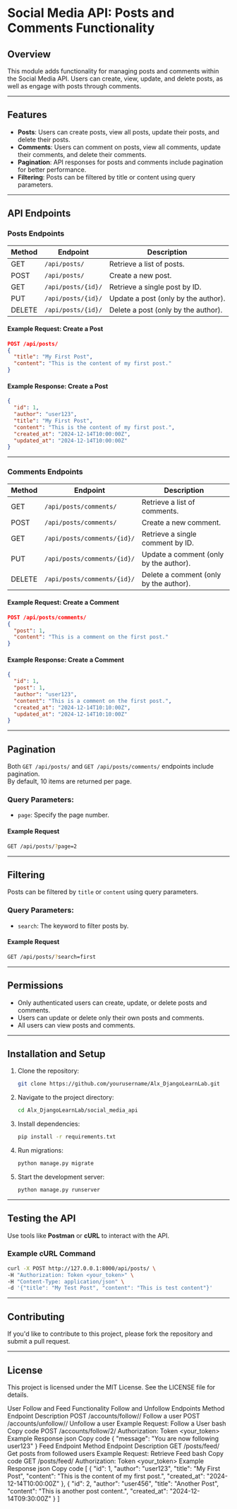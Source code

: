 # Social Media API: Posts and Comments Functionality

## Overview
This module adds functionality for managing posts and comments within the Social Media API. Users can create, view, update, and delete posts, as well as engage with posts through comments.

---

## Features
- **Posts**: Users can create posts, view all posts, update their posts, and delete their posts.
- **Comments**: Users can comment on posts, view all comments, update their comments, and delete their comments.
- **Pagination**: API responses for posts and comments include pagination for better performance.
- **Filtering**: Posts can be filtered by title or content using query parameters.

---

## API Endpoints

### Posts Endpoints
| Method | Endpoint         | Description                          |
|--------|------------------|--------------------------------------|
| GET    | `/api/posts/`    | Retrieve a list of posts.           |
| POST   | `/api/posts/`    | Create a new post.                  |
| GET    | `/api/posts/{id}/` | Retrieve a single post by ID.      |
| PUT    | `/api/posts/{id}/` | Update a post (only by the author).|
| DELETE | `/api/posts/{id}/` | Delete a post (only by the author).|

#### Example Request: Create a Post
```json
POST /api/posts/
{
  "title": "My First Post",
  "content": "This is the content of my first post."
}
```

#### Example Response: Create a Post
```json
{
  "id": 1,
  "author": "user123",
  "title": "My First Post",
  "content": "This is the content of my first post.",
  "created_at": "2024-12-14T10:00:00Z",
  "updated_at": "2024-12-14T10:00:00Z"
}
```

---

### Comments Endpoints
| Method | Endpoint             | Description                              |
|--------|----------------------|------------------------------------------|
| GET    | `/api/posts/comments/` | Retrieve a list of comments.            |
| POST   | `/api/posts/comments/` | Create a new comment.                   |
| GET    | `/api/posts/comments/{id}/` | Retrieve a single comment by ID.     |
| PUT    | `/api/posts/comments/{id}/` | Update a comment (only by the author).|
| DELETE | `/api/posts/comments/{id}/` | Delete a comment (only by the author).|

#### Example Request: Create a Comment
```json
POST /api/posts/comments/
{
  "post": 1,
  "content": "This is a comment on the first post."
}
```

#### Example Response: Create a Comment
```json
{
  "id": 1,
  "post": 1,
  "author": "user123",
  "content": "This is a comment on the first post.",
  "created_at": "2024-12-14T10:10:00Z",
  "updated_at": "2024-12-14T10:10:00Z"
}
```

---

## Pagination
Both `GET /api/posts/` and `GET /api/posts/comments/` endpoints include pagination.  
By default, 10 items are returned per page. 

### Query Parameters:
- `page`: Specify the page number.

#### Example Request
```bash
GET /api/posts/?page=2
```

---

## Filtering
Posts can be filtered by `title` or `content` using query parameters.

### Query Parameters:
- `search`: The keyword to filter posts by.

#### Example Request
```bash
GET /api/posts/?search=first
```

---

## Permissions
- Only authenticated users can create, update, or delete posts and comments.
- Users can update or delete only their own posts and comments.
- All users can view posts and comments.

---

## Installation and Setup
1. Clone the repository:
   ```bash
   git clone https://github.com/yourusername/Alx_DjangoLearnLab.git
   ```
2. Navigate to the project directory:
   ```bash
   cd Alx_DjangoLearnLab/social_media_api
   ```
3. Install dependencies:
   ```bash
   pip install -r requirements.txt
   ```
4. Run migrations:
   ```bash
   python manage.py migrate
   ```
5. Start the development server:
   ```bash
   python manage.py runserver
   ```

---

## Testing the API
Use tools like **Postman** or **cURL** to interact with the API.

### Example cURL Command
```bash
curl -X POST http://127.0.0.1:8000/api/posts/ \
-H "Authorization: Token <your_token>" \
-H "Content-Type: application/json" \
-d '{"title": "My Test Post", "content": "This is test content"}'
```

---

## Contributing
If you'd like to contribute to this project, please fork the repository and submit a pull request.

---

## License
This project is licensed under the MIT License. See the LICENSE file for details.

User Follow and Feed Functionality
Follow and Unfollow Endpoints
Method	Endpoint	Description
POST	/accounts/follow/<id>/	Follow a user
POST	/accounts/unfollow/<id>/	Unfollow a user
Example Request: Follow a User
bash
Copy code
POST /accounts/follow/2/
Authorization: Token <your_token>
Example Response
json
Copy code
{
  "message": "You are now following user123"
}
Feed Endpoint
Method	Endpoint	Description
GET	/posts/feed/	Get posts from followed users
Example Request: Retrieve Feed
bash
Copy code
GET /posts/feed/
Authorization: Token <your_token>
Example Response
json
Copy code
[
  {
    "id": 1,
    "author": "user123",
    "title": "My First Post",
    "content": "This is the content of my first post.",
    "created_at": "2024-12-14T10:00:00Z"
  },
  {
    "id": 2,
    "author": "user456",
    "title": "Another Post",
    "content": "This is another post content.",
    "created_at": "2024-12-14T09:30:00Z"
  }
]

